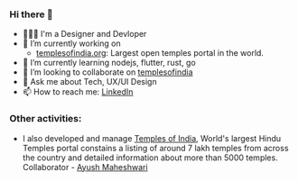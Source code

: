 ### Hi there 👋

- 🧑🏽‍💻 I'm a Designer and Devloper
- 🔭 I’m currently working on 
  - [templesofindia.org](https://templesofindia.org): Largest open temples portal in the world.
- 🌱 I’m currently learning nodejs, flutter, rust, go
- 👯 I’m looking to collaborate on [templesofindia](https://templesofindia.org/ourVision)
- 💬 Ask me about Tech, UX/UI Design
- 📫 How to reach me: [LinkedIn](https://www.linkedin.com/in/arunjayaramakrishnan/)

### Other activities: 
- I also developed and manage [Temples of India](https://templesofindia.org), World's largest Hindu Temples portal constains a listing of around 7 lakh temples from across the country and detailed information about more than 5000 temples. Collaborator - [Ayush Maheshwari](https://github.com/ayushbiths) 


<!--
**ArunJRK/ArunJRK** is a ✨ _special_ ✨ repository because its `README.md` (this file) appears on your GitHub profile.

Here are some ideas to get you started:

- 🔭 I’m currently working on ...
- 🌱 I’m currently learning ...
- 👯 I’m looking to collaborate on ...
- 🤔 I’m looking for help with ...
- 💬 Ask me about ...
- 📫 How to reach me: ...
- 😄 Pronouns: ...
- ⚡ Fun fact: ...
-->
